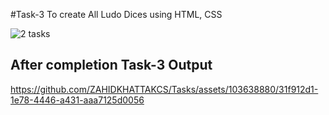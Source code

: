 #Task-3 To create All Ludo Dices using HTML, CSS

![2 tasks](https://github.com/ZAHIDKHATTAKCS/Tasks/assets/103638880/719c7497-475f-437c-92d9-5b54d8e6511f)


## After completion Task-3 Output


https://github.com/ZAHIDKHATTAKCS/Tasks/assets/103638880/31f912d1-1e78-4446-a431-aaa7125d0056



